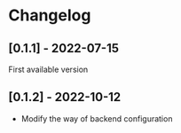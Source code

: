 # Changelog

## [0.1.1] - 2022-07-15
First available version

## [0.1.2] - 2022-10-12
- Modify the way of backend configuration